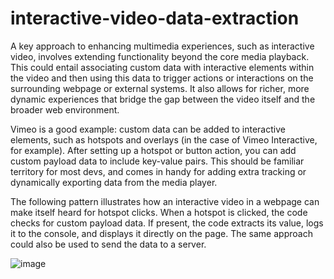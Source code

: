# interactive-video-data-extraction
A key approach to enhancing multimedia experiences, such as interactive video, involves extending functionality beyond the core media playback. This could entail associating custom data with interactive elements within the video and then using this data to trigger actions or interactions on the surrounding webpage or external systems. It also allows for richer, more dynamic experiences that bridge the gap between the video itself and the broader web environment. 

Vimeo is a good example: custom data can be added to interactive elements, such as hotspots and overlays (in the case of Vimeo Interactive, for example). After setting up a hotspot or button action, you can add custom payload data to include key-value pairs. This should be familiar territory for most devs, and comes in handy for adding extra tracking or dynamically exporting data from the media player. 

The following pattern illustrates how an interactive video in a webpage can make itself heard for hotspot clicks. When a hotspot is clicked, the code checks for custom payload data. If present, the code extracts its value, logs it to the console, and displays it directly on the page. The same approach could also be used to send the data to a server.


![image](https://github.com/user-attachments/assets/815cec49-f156-416d-834f-d915bee9a8cf)


